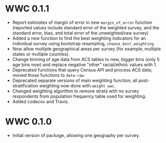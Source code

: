 # WWC 0.1.1

* Report estimates of margin of error in new `margin_of_error` function (reported
values include standard error of the weighted survey, and the standard error,
bias, and total error of the unweighted/raw survey)
* Added a new function to find the best weighting indicators for an individual
survey using bootstrap resampling, `choose_best_weighting`.
* Now allow multiple geographical areas per survey (for example, multiple states 
or multiple counties).
* Change binning of age data from ACS tables to new, bigger bins (only 5 age 
bins now) and replace negative "other" racial/ethnic values with 1.
* Deprecated functions that query Census API and process ACS data; moved those
functions to `data-raw`.
* Deprecated separate versions of main weighting function; all 
post-stratification weighting now done with `weight_wwc`.
* Changed weighting algorithm to remove strata with no survey respondents from 
population frequency table used for weighting.
* Added codecov and Travis.

# WWC 0.1.0

* Initial version of package, allowing one geography per survey.



